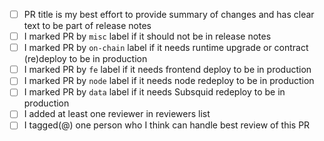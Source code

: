 - [ ] PR title is my best effort to provide summary of changes and has clear text to be part of release notes 
- [ ] I marked PR by `misc` label if it should not be in release notes
- [ ] I marked PR by `on-chain` label if it needs runtime upgrade or contract (re)deploy to be in production
- [ ] I marked PR by `fe` label if it needs frontend deploy to be in production
- [ ] I marked PR by `node` label if it needs node redeploy to be in production
- [ ] I marked PR by `data` label if it needs Subsquid redeploy to be in production
- [ ] I added at least one reviewer in reviewers list
- [ ] I tagged(@) one person who I think can handle best review of this PR
